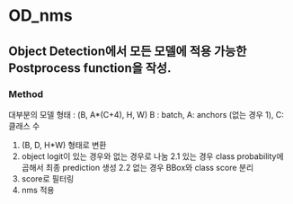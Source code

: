 # OD_nms
## Object Detection에서 모든 모델에 적용 가능한 Postprocess function을 작성.
### Method
대부분의 모델 형태 : (B, A*(C+4), H, W)
B : batch, A: anchors (없는 경우 1), C: 클래스 수

1. (B, D, H*W) 형태로 변환
2. object logit이 있는 경우와 없는 경우로 나눔
    2.1 있는 경우
        class probability에 곱해서 최종 prediction 생성
    2.2 없는 경우
        BBox와 class score 분리
3. score로 필터링
4. nms 적용